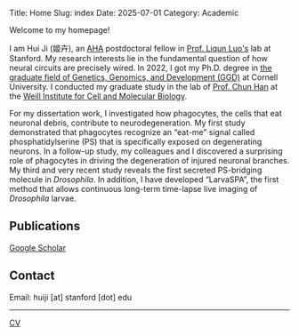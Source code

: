 Title: Home
Slug: index
Date: 2025-07-01
Category: Academic

Welcome to my homepage! 
<!-- PELICAN_END_SUMMARY -->
I am Hui Ji (姬卉), an [AHA](https://professional.heart.org/en/research-programs/aha-funding-opportunities/postdoctoral-fellowship) postdoctoral fellow in [Prof. Liqun Luo's](https://luolab.stanford.edu/) lab at Stanford. My research interests lie in the fundamental question of how neural circuits are precisely wired. In 2022, I got my Ph.D. degree in [the graduate field of Genetics, Genomics, and Development (GGD)](https://gendev.cornell.edu/) at Cornell University. I conducted my graduate study in the lab of [Prof. Chun Han](https://han.wicmb.cornell.edu/) at the [Weill Institute for Cell and Molecular Biology](https://wicmb.cornell.edu/).

For my dissertation work, I investigated how phagocytes, the cells that eat neuronal debris, contribute to neurodegeneration. My first study demonstrated that phagocytes recognize an “eat-me” signal called phosphatidylserine (PS) that is specifically exposed on degenerating neurons. In a follow-up study, my colleagues and I discovered a surprising role of phagocytes in driving the degeneration of injured neuronal branches. My third and very recent study reveals the first secreted PS-bridging molecule in *Drosophila*. In addition, I have developed “LarvaSPA”, the first method that allows continuous long-term time-lapse live imaging of *Drosophila* larvae.

## Publications

[Google Scholar](https://scholar.google.com/citations?user=zoLRXLwAAAAJ&hl=en)

## Contact

Email: huiji [at] stanford [dot] edu

---

[CV](files/Hui_Ji_CV_20250107.pdf)
